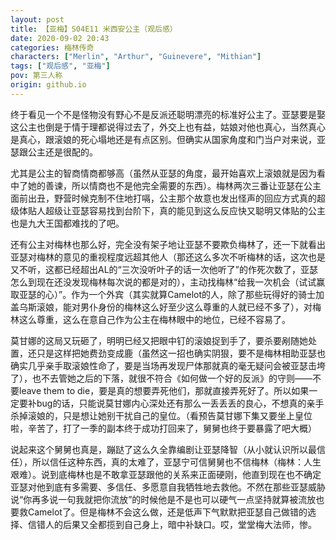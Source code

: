 ```yaml
---
layout: post
title: 【亚梅】S04E11 米西安公主（观后感）
date: 2020-09-02 20:43
categories: 梅林传奇
characters: ["Merlin", "Arthur", "Guinevere", "Mithian"]
tags: ["观后感", "亚梅"]
pov: 第三人称
origin: github.io
---
```


终于看见一个不是怪物没有野心不是反派还聪明漂亮的标准好公主了。亚瑟要是娶这公主也倒是于情于理都说得过去了，外交上也有益，姑娘对他也真心，当然真心是真心，跟滚娘的死心塌地还是有点区别。但确实从国家角度和门当户对来说，亚瑟跟公主还是很配的。

尤其是公主的智商情商都够高（虽然从亚瑟的角度，最开始喜欢上滚娘就是因为看中了她的善谏，所以情商也不是他完全需要的东西）。梅林两次三番让亚瑟在公主面前出丑，野营时候克制不住地打嗝，公主那个故意也发出怪声的回应方式真的超级体贴人超级让亚瑟容易找到台阶下，真的能见到这么反应快又聪明又体贴的公主也是九大王国都难找的了吧。

还有公主对梅林也那么好，完全没有架子地让亚瑟不要欺负梅林了，还一下就看出亚瑟对梅林的意见的重视程度远超其他人（那还这么多次不听梅林的话，这次也是又不听，这都已经超出AL的“三次没听叶子的话一次他听了”的作死次数了，亚瑟怎么到现在还没发现梅林每次说的都是对的），主动找梅林“给我一次机会（试试赢取亚瑟的心）”。作为一个外宾（其实就算Camelot的人，除了那些玩得好的骑士加盖乌斯滚娘，能对男仆身份的梅林这么好至少这么尊重的人就已经不多了），对梅林这么尊重，这么在意自己作为公主在梅林眼中的地位，已经不容易了。

莫甘娜的这局又玩砸了，明明已经又把眼中钉的滚娘捉到手了，要杀要剐随她处置，还只是这样把她费劲变成鹿（虽然这一招也确实阴狠，要不是梅林相助亚瑟也确实几乎亲手取滚娘性命了，要是当场再发现尸体那就真的毫无疑问会被亚瑟击垮了），也不去管她之后的下落，就很不符合《如何做一个好的反派》的守则——不要leave them to die，要是真的想要弄死他们，那就直接弄死好了。所以如果一定要补bug的话，只能说莫甘娜内心深处还有那么一丢丢丢的良心，不想真的亲手杀掉滚娘的，只是想让她别干扰自己的皇位。（看预告莫甘娜下集又要坐上皇位啦，辛苦了，打了一季的副本终于成功打回来了，舅舅也终于要暴露了吧大概）

说起来这个舅舅也真是，蹦跶了这么久全靠编剧让亚瑟降智（从小就认识所以最信任），所以信任这种东西，真的太难了，亚瑟宁可信舅舅也不信梅林（梅林：人生艰难）。说到底梅林也是不敢拿亚瑟跟他的关系来正面硬刚，他直到现在也不确定亚瑟对他到底有多需要、多信任、多愿意自我牺牲地去救他。不然在那些亚瑟威胁说“你再多说一句我就把你流放”的时候他是不是也可以硬气一点坚持就算被流放也要救Camelot了。但是梅林不会这么做，还是低声下气默默把亚瑟自己做错的选择、信错人的后果又全都揽到自己身上，暗中补缺口。哎，堂堂梅大法师，惨。